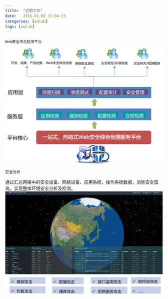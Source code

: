 ```yaml
---
title:  "近期工作"
date:   2016-01-08 15:04:23
categories: [aqlab]
tags: [aqlab]
---
```

```
Web安全综合检测平台
```
![Web安全综合检测平台](/images/posts/Web安全综合检测平台.png)

```
安全分析
```
通过汇总网络中的安全设备、网络设备、应用系统、操作系统数据，消除安全孤岛，实现整体环境安全分析及检测。
![网络安全攻防](/images/posts/网络安全攻防.png)

